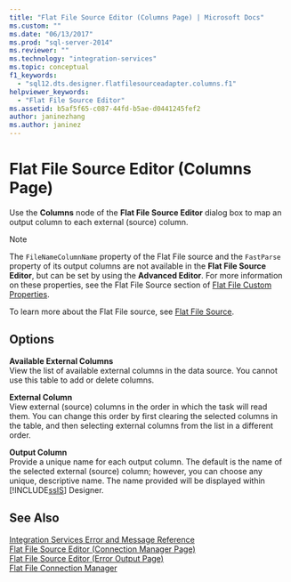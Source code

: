 ```yaml
---
title: "Flat File Source Editor (Columns Page) | Microsoft Docs"
ms.custom: ""
ms.date: "06/13/2017"
ms.prod: "sql-server-2014"
ms.reviewer: ""
ms.technology: "integration-services"
ms.topic: conceptual
f1_keywords: 
  - "sql12.dts.designer.flatfilesourceadapter.columns.f1"
helpviewer_keywords: 
  - "Flat File Source Editor"
ms.assetid: b5af5f65-c087-44fd-b5ae-d0441245fef2
author: janinezhang
ms.author: janinez
---
```

# Flat File Source Editor (Columns Page)
  Use the **Columns** node of the **Flat File Source Editor** dialog box to map an output column to each external (source) column.  
  
> [!NOTE]  
>  The `FileNameColumnName` property of the Flat File source and the `FastParse` property of its output columns are not available in the **Flat File Source Editor**, but can be set by using the **Advanced Editor**. For more information on these properties, see the Flat File Source section of [Flat File Custom Properties](data-flow/flat-file-custom-properties.md).  
  
 To learn more about the Flat File source, see [Flat File Source](data-flow/flat-file-source.md).  
  
## Options  
 **Available External Columns**  
 View the list of available external columns in the data source. You cannot use this table to add or delete columns.  
  
 **External Column**  
 View external (source) columns in the order in which the task will read them. You can change this order by first clearing the selected columns in the table, and then selecting external columns from the list in a different order.  
  
 **Output Column**  
 Provide a unique name for each output column. The default is the name of the selected external (source) column; however, you can choose any unique, descriptive name. The name provided will be displayed within [!INCLUDE[ssIS](../includes/ssis-md.md)] Designer.  
  
## See Also  
 [Integration Services Error and Message Reference](../../2014/integration-services/integration-services-error-and-message-reference.md)   
 [Flat File Source Editor &#40;Connection Manager Page&#41;](../../2014/integration-services/flat-file-source-editor-connection-manager-page.md)   
 [Flat File Source Editor &#40;Error Output Page&#41;](../../2014/integration-services/flat-file-source-editor-error-output-page.md)   
 [Flat File Connection Manager](connection-manager/file-connection-manager.md)  
  
  
